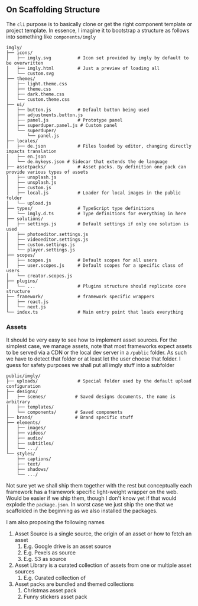 ## On Scaffolding Structure
The `cli` purpose is to basically clone or get the right component template or project template.
In essence, I imagine it to bootstrap a structure as follows into something like `components/imgly` 


```
imgly/
├── icons/
│   ├── imgly.svg          # Icon set provided by imgly by default to be overwritten
│   ├── imgly.html         # Just a preview of loading all
│   └── custom.svg  
├── themes/
│   ├── light.theme.css 
│   ├── theme.css 
│   ├── dark.theme.css 
│   └── custom.theme.css
├── ui/
│   ├── button.js          # Default button being used
│   ├── adjustments.button.js 
│   ├── panel.js           # Prototype panel
│   ├── superduper.panel.js # Custom panel 
│   └── superduper/
│       └── panel.js 
├── locales/
│   ├── de.json            # Files loaded by editor, changing directly impacts translation
│   ├── en.json 
│   └── de.mykeys.json # Sidecar that extends the de language 
├── assetpacks/            # Asset packs. By definition one pack can provide various types of assets
│   ├── unsplash.js
│   ├── unsplash.js
│   ├── custom.js           
│   ├── local.js           # Loader for local images in the public folder
│   └── upload.js          
├── types/                 # TypeScript type definitions
│   └── imgly.d.ts         # Type definitions for everything in here
├── solutions/ 
│   ├── settings.js        # Default settings if only one solution is used
│   ├── photoeditor.settings.js 
│   ├── videoeditor.settings.js 
│   ├── custom.settings.js
│   └── player.settings.js
├── scopes/
│   ├── scopes.js          # Default scopes for all users
│   ├── user.scopes.js     # Default scopes for a specific class of users
│   └── creator.scopes.js
├── plugins/
│   └── ...                # Plugins structure should replicate core structure
├── framework/             # framework specific wrappers
│   ├── react.js 
│   └── next.js
└── index.ts               # Main entry point that loads everything
```


### Assets
It should be very easy to see how to implement asset sources. For the simplest case, we manage assets, note that most frameworks expect assets to be served via a CDN or the local dev server in a `/public` folder. As such we have to detect that folder or at least let the user choose that folder. I guess for safety purposes we shall put all imgly stuff into a subfolder 

```
public/imgly/
├── uploads/               # Special folder used by the default upload configuration
├── designs/
│   ├── scenes/           # Saved designs documents, the name is arbitrary
│   ├── templates/
│   └── components/       # Saved components
├── brand/                # Brand specific stuff
├── elements/
│   ├── images/
│   ├── videos/
│   ├── audio/
│   ├── subtitles/
│   └── .../
└── styles/
    ├── captions/
    ├── text/
    ├── shadows/
    └── .../
```

Not sure yet we shall ship them together with the rest but conceptually each framework has a framework specific light-weight wrapper on the web. Would be easier if we ship them, though I don't know yet if that would explode the `package.json`. In worst case we just ship the one that we scaffolded in the beginning as we also installed the packages.


I am also proposing the following names

1. Asset Source is a single source, the origin of an asset or how to fetch an asset
   1. E.g. Google drive is an asset source
   2. E.g. Pexels as source
   3. E.g. S3 as source
2. Asset Library is a curated collection of assets from one or multiple asset sources
   1. E.g. Curated collection of 
3. Asset packs are bundled and themed collections
   1. Christmas asset pack
   2. Funny stickers asset pack 
   